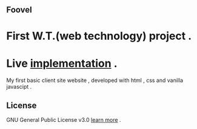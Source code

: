 ## Foovel
# First W.T.(web technology) project .

# Live [implementation](https://utkarsh1810.github.io/foovel/) .

My first basic client site website , developed with html , css and vanilla javascipt .

## License

GNU General Public License v3.0 [learn more](https://help.github.com/en/github/creating-cloning-and-archiving-repositories/licensing-a-repository#disclaimer) .


